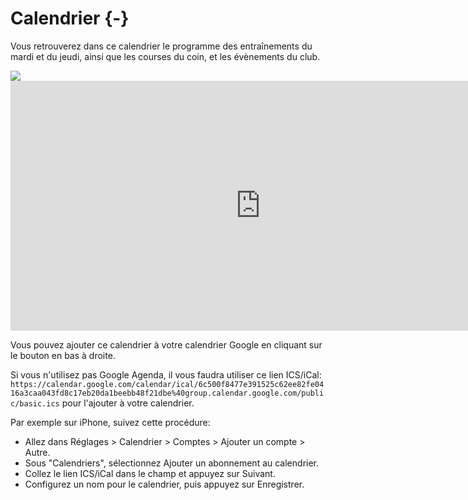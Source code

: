 

# Calendrier {-}

Vous retrouverez dans ce calendrier le programme des entraînements du mardi et du jeudi, ainsi que les courses du coin, et les évènements du club.

<!-- http://stackoverflow.com/questions/11122249/scale-iframe-css-width-100-like-an-image -->
<div class="h_iframe">
<img class="ratio" src="https://placehold.co/600x300?text=Chargement+du+calendrier..."/>
<iframe src="https://calendar.google.com/calendar/embed?src=6c500f8477e391525c62ee82fe0416a3caa043fd8c17eb20da1beebb48f21dbe%40group.calendar.google.com&ctz=Europe%2FParis&wkst=2" style="border: 0" width="800" height="400" frameborder="0" scrolling="no"></iframe>
</div>

Vous pouvez ajouter ce calendrier à votre calendrier Google en cliquant sur le bouton en bas à droite.

Si vous n'utilisez pas Google Agenda, il vous faudra utiliser ce lien ICS/iCal: `https://calendar.google.com/calendar/ical/6c500f8477e391525c62ee82fe0416a3caa043fd8c17eb20da1beebb48f21dbe%40group.calendar.google.com/public/basic.ics` pour l'ajouter à votre calendrier.

Par exemple sur iPhone, suivez cette procédure: 

- Allez dans Réglages > Calendrier > Comptes > Ajouter un compte > Autre.
- Sous "Calendriers", sélectionnez Ajouter un abonnement au calendrier.
- Collez le lien ICS/iCal dans le champ et appuyez sur Suivant.
- Configurez un nom pour le calendrier, puis appuyez sur Enregistrer.
